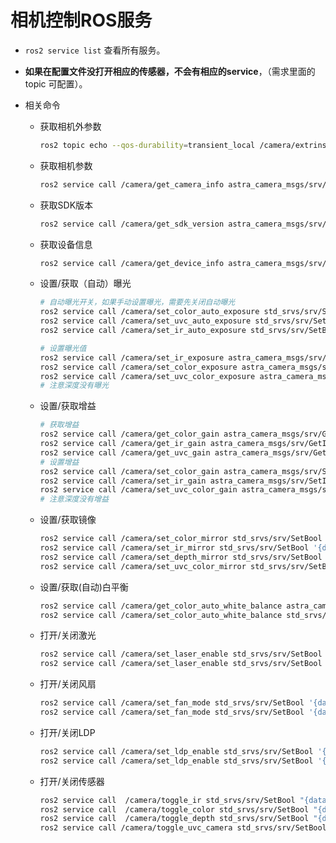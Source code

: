 # 相机控制ROS服务

* `ros2 service list` 查看所有服务。

* **如果在配置文件没打开相应的传感器，不会有相应的service**，（需求里面的topic 可配置）。

* 相关命令

  * 获取相机外参数

    ```bash
    ros2 topic echo --qos-durability=transient_local /camera/extrinsic/depth_to_color  --qos-profile=services_default
    ```

    

  * 获取相机参数

    ```bash
    ros2 service call /camera/get_camera_info astra_camera_msgs/srv/GetCameraInfo '{}'
    ```

    

  * 获取SDK版本

    ```bash
    ros2 service call /camera/get_sdk_version astra_camera_msgs/srv/GetString '{}'
    
    ```
  
    
  
  * 获取设备信息
  
    ```bash
    ros2 service call /camera/get_device_info astra_camera_msgs/srv/GetDeviceInfo '{}'
    ```
  
    
  
  * 设置/获取（自动）曝光
  
    ```bash
    # 自动曝光开关，如果手动设置曝光，需要先关闭自动曝光
    ros2 service call /camera/set_color_auto_exposure std_srvs/srv/SetBool '{data: false}' 
    ros2 service call /camera/set_uvc_auto_exposure std_srvs/srv/SetBool '{data: false}'
    ros2 service call /camera/set_ir_auto_exposure std_srvs/srv/SetBool "{data: false}"
    
    # 设置曝光值
    ros2 service call /camera/set_ir_exposure astra_camera_msgs/srv/SetInt32 "{data: 2000}"
    ros2 service call /camera/set_color_exposure astra_camera_msgs/srv/SetInt32 "{data: 2000}"
    ros2 service call /camera/set_uvc_color_exposure astra_camera_msgs/srv/SetInt32 "{data: 2000}"
    # 注意深度没有曝光
    ```

  * 设置/获取增益

    ```bash
    # 获取增益
    ros2 service call /camera/get_color_gain astra_camera_msgs/srv/GetInt32 '{}' # OpenNI camera
    ros2 service call /camera/get_ir_gain astra_camera_msgs/srv/GetInt32 '{}' # OpenNI camera
    ros2 service call /camera/get_uvc_gain astra_camera_msgs/srv/GetInt32 "{}" # UVC camera
    # 设置增益
    ros2 service call /camera/set_color_gain astra_camera_msgs/srv/SetInt32 "{data: 200}"
    ros2 service call /camera/set_ir_gain astra_camera_msgs/srv/SetInt32 "{data: 200}"
    ros2 service call /camera/set_uvc_color_gain astra_camera_msgs/srv/SetInt32 "{data: 200}"
    # 注意深度没有增益
    ```

    

  * 设置/获取镜像

    ```bash
    ros2 service call /camera/set_color_mirror std_srvs/srv/SetBool '{data: true}'
    ros2 service call /camera/set_ir_mirror std_srvs/srv/SetBool '{data: true}'
    ros2 service call /camera/set_depth_mirror std_srvs/srv/SetBool '{data: true}'
    ros2 service call /camera/set_uvc_color_mirror std_srvs/srv/SetBool '{data: true}'
    ```
  
    
  
  * 设置/获取(自动)白平衡
  
    ```bash
    ros2 service call /camera/get_color_auto_white_balance astra_camera_msgs/srv/GetInt32 '{}' # 返回 0 或 1
    ros2 service call /camera/set_color_auto_white_balance std_srvs/srv/SetBool '{data: false}'
    ```

    
  
  * 打开/关闭激光

    ```bash
    ros2 service call /camera/set_laser_enable std_srvs/srv/SetBool '{data: true}' # 打开
    ros2 service call /camera/set_laser_enable std_srvs/srv/SetBool '{data: false}' #关闭
    ```
  
    
  
  * 打开/关闭风扇
  
    ```bash
    ros2 service call /camera/set_fan_mode std_srvs/srv/SetBool '{data: true}' #打开
    ros2 service call /camera/set_fan_mode std_srvs/srv/SetBool '{data: false}' # 关闭
    
    ```
  
    
  
  * 打开/关闭LDP
  
    ```bash
    ros2 service call /camera/set_ldp_enable std_srvs/srv/SetBool '{data: true}'
    ros2 service call /camera/set_ldp_enable std_srvs/srv/SetBool '{data: false}'
    ```
  
    
  
  * 打开/关闭传感器
  
    ```bash
    ros2 service call  /camera/toggle_ir std_srvs/srv/SetBool "{data : true}"
    ros2 service call  /camera/toggle_color std_srvs/srv/SetBool "{data : true}"
    ros2 service call  /camera/toggle_depth std_srvs/srv/SetBool "{data : true}"
    ros2 service call /camera/toggle_uvc_camera std_srvs/srv/SetBool "{data : true}"
    ```
